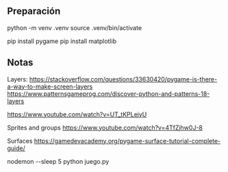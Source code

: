 ## Preparación
python -m venv .venv
source .venv/bin/activate

pip install pygame
pip install matplotlib


## Notas

Layers:
https://stackoverflow.com/questions/33630420/pygame-is-there-a-way-to-make-screen-layers
https://www.patternsgameprog.com/discover-python-and-patterns-18-layers

https://www.youtube.com/watch?v=UT_tKPLejyU


Sprites and groups
https://www.youtube.com/watch?v=4TfZjhw0J-8



Surfaces
https://gamedevacademy.org/pygame-surface-tutorial-complete-guide/


nodemon --sleep 5 python juego.py
